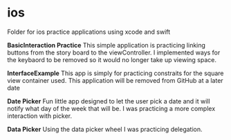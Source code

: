 # ios
Folder for ios practice applications using xcode and swift


<b>BasicInteraction Practice</b>
This simple application is practicing linking buttons from the story board to the viewController. I implemented ways for the keybaord to be removed so it would no longer take up viewing space.

<b>InterfaceExample</b>
This app is simply for practicing constraits for the square view container used. This application will be removed from GitHub at a later date

<b>Date Picker</b>
Fun little app designed to let the user pick a date and it will notify what day of the week that will be. I was practicing a more complex interaction with picker.

<b>Data Picker</b>
Using the data picker wheel I was practicing delegation. 
